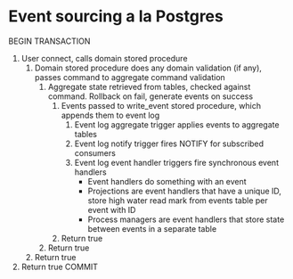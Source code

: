 # Event sourcing a la Postgres
BEGIN TRANSACTION
1. User connect, calls domain stored procedure
    1. Domain stored procedure does any domain validation (if any), passes command to aggregate command validation
        1. Aggregate state retrieved from tables, checked against command. Rollback on fail, generate events on success
            1.  Events passed to write_event stored procedure, which appends them to event log
                1. Event log aggregate trigger applies events to aggregate tables
                2. Event log notify trigger fires NOTIFY for subscribed consumers
                3. Event log event handler triggers fire synchronous event handlers
                    * Event handlers do something with an event
                    * Projections are event handlers that have a unique ID, store high water read mark from events table per event with ID
                    * Process managers are event handlers that store state between events in a separate table
            2. Return true
        2. Return true
    2. Return true
2. Return true
COMMIT
